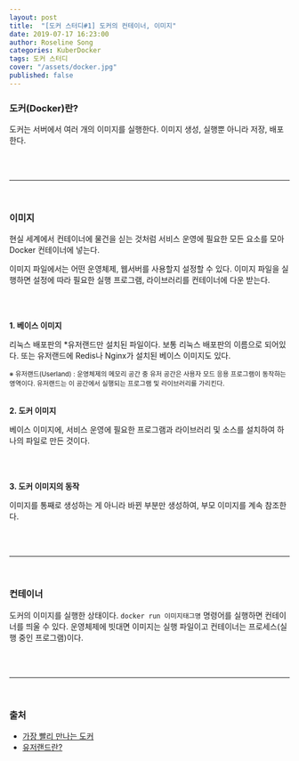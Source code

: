 ```yaml
---
layout: post
title:  "[도커 스터디#1] 도커의 컨테이너, 이미지"
date: 2019-07-17 16:23:00
author: Roseline Song
categories: KuberDocker
tags: 도커 스터디
cover: "/assets/docker.jpg"
published: false
---
```


### 도커(Docker)란?

도커는 서버에서 여러 개의 이미지를 실행한다. 이미지 생성, 실행뿐 아니라 저장, 배포한다. 


<br>
<br>

<hr>

<br>

### 이미지 

현실 세계에서 컨테이너에 물건을 싣는 것처럼 서비스 운영에 필요한 모든 요소를 모아 Docker 컨테이너에 넣는다. 

이미지 파일에서는 어떤 운영체제, 웹서버를 사용할지 설정할 수 있다. 이미지 파일을 실행하면 설정에 따라 필요한 실행 프로그램, 라이브러리를 컨테이너에 다운 받는다.  

<br>
<br>


**1. 베이스 이미지**

리눅스 배포판의 \*유저랜드만 설치된 파일이다. 보통 리눅스 배포판의 이름으로 되어있다. 또는 유저랜드에 Redis나 Nginx가 설치된 베이스 이미지도 있다. 

<sub>
※ 유저랜드(Userland) : 운영체제의 메모리 공간 중 유저 공간은 사용자 모드 응용 프로그램이 동작하는 영역이다. 유저랜드는 이 공간에서 실행되는 프로그램 및 라이브러리를 가리킨다. 
</sub>

<br>
<br>

**2. 도커 이미지**

베이스 이미지에, 서비스 운영에 필요한 프로그램과 라이브러리 및 소스를 설치하여 하나의 파일로 만든 것이다.

<br>
<br>

**3. 도커 이미지의 동작**

이미지를 통째로 생성하는 게 아니라 바뀐 부분만 생성하여, 부모 이미지를 계속 참조한다. 


<br>
<br>

<hr>

<br>

### 컨테이너

도커의 이미지를 실행한 상태이다. `docker run 이미지태그명` 명령어를 실행하면 컨테이너를 띄울 수 있다. 운영체제에 빗대면 이미지는 실행 파일이고 컨테이너는 프로세스(실행 중인 프로그램)이다.


<br>
<br>

<hr>

<br>

### 출처

- [가장 빨리 만나는 도커](http://www.pyrasis.com/book/DockerForTheReallyImpatient/Chapter01/02)
- [유저랜드란?](https://dololak.tistory.com/353)

<br>
<br>
